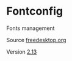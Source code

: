 # Fontconfig

Fonts management

Source [freedesktop.org](https://cgit.freedesktop.org/fontconfig/)

Version [2.13](https://cgit.freedesktop.org/fontconfig/tag/?h=2.13.0)
